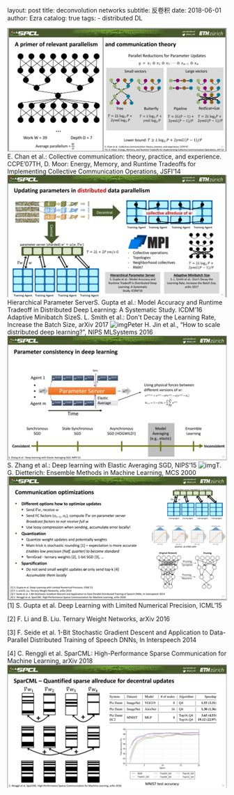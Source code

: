 layout:     post
title:      deconvolution networks 
subtitle:   反卷积
date:       2018-06-01
author:     Ezra
catalog: true
tags:
    - distributed DL

![img](https://github.com/ezraxe/ezraxe.github.io/raw/master/img/Image(32).png)E. Chan et al.: Collective communication: theory, practice, and experience. CCPE’07TH, D. Moor: Energy, Memory, and Runtime Tradeoffs for Implementing Collective Communication Operations, JSFI’14![img](https://github.com/ezraxe/ezraxe.github.io/raw/master/img/Image(33).png) Hierarchical Parameter ServerS. Gupta et al.: Model Accuracy and Runtime Tradeoff in Distributed Deep Learning: A Systematic Study. ICDM’16 Adaptive Minibatch SizeS. L. Smith et al.: Don't Decay the Learning Rate, Increase the Batch Size, arXiv 2017 ![img](file:///C:/Users/Ezra/AppData/Local/Temp/enhtmlclip/Image(34).png)Peter H. Jin et al., “How to scale distributed deep learning?”, NIPS MLSystems 2016![img](https://github.com/ezraxe/ezraxe.github.io/raw/master/img/Image(35).png)S. Zhang et al.: Deep learning with Elastic Averaging SGD, NIPS’15 ![img](file:///C:/Users/Ezra/AppData/Local/Temp/enhtmlclip/Image(36).png)T. G. Dietterich: Ensemble Methods in Machine Learning, MCS 2000 ![img](https://github.com/ezraxe/ezraxe.github.io/raw/master/img/Image(37).png)[1] S. Gupta et al. Deep Learning with Limited Numerical Precision, ICML’15

[2] F. Li and B. Liu. Ternary Weight Networks, arXiv 2016

[3] F. Seide et al. 1-Bit Stochastic Gradient Descent and Application to Data-Parallel Distributed Training of Speech DNNs, In Interspeech 2014

[4] C. Renggli et al. SparCML: High-Performance Sparse Communication for Machine Learning, arXiv 2018 ![img](https://github.com/ezraxe/ezraxe.github.io/raw/master/img/Image(38).png)    